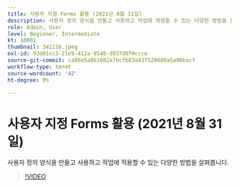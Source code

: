 ```yaml
---
title: 사용자 지정 Forms 활용 (2021년 8월 31일)
description: 사용자 정의 양식을 만들고 사용하고 작업에 적용할 수 있는 다양한 방법을 살펴봅니다.
role: Admin, User
level: Beginner, Intermediate
kt: 10001
thumbnail: 341218.jpeg
exl-id: 93d01cc3-21e9-412a-9548-d937d0f0ccce
source-git-commit: ca06e5a8b1602a7bcfb83a43f529680a5a96bacf
workflow-type: tm+mt
source-wordcount: '42'
ht-degree: 0%

---
```


# 사용자 지정 Forms 활용 (2021년 8월 31일)

사용자 정의 양식을 만들고 사용하고 작업에 적용할 수 있는 다양한 방법을 살펴봅니다.

>[!VIDEO](https://video.tv.adobe.com/v/341218/?quality=12&learn=on)
